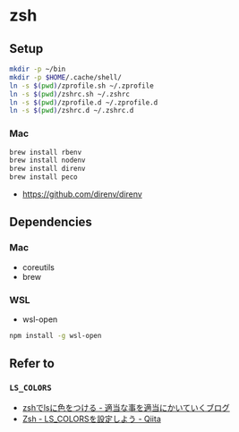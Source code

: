 # zsh

## Setup

```bash
mkdir -p ~/bin
mkdir -p $HOME/.cache/shell/
ln -s $(pwd)/zprofile.sh ~/.zprofile
ln -s $(pwd)/zshrc.sh ~/.zshrc 
ln -s $(pwd)/zprofile.d ~/.zprofile.d
ln -s $(pwd)/zshrc.d ~/.zshrc.d
```

### Mac

```bash
brew install rbenv
brew install nodenv
brew install direnv
brew install peco
```

- https://github.com/direnv/direnv

## Dependencies

### Mac

- coreutils
- brew

### WSL

- wsl-open

```sh
npm install -g wsl-open
```

## Refer to

### `LS_COLORS`

* [zshでlsに色をつける - 適当な事を適当にかいていくブログ](http://mkit2009.hatenablog.com/entry/2013/01/28/001213)
* [Zsh - LS_COLORSを設定しよう - Qiita](http://qiita.com/yuyuchu3333/items/84fa4e051c3325098be3)
